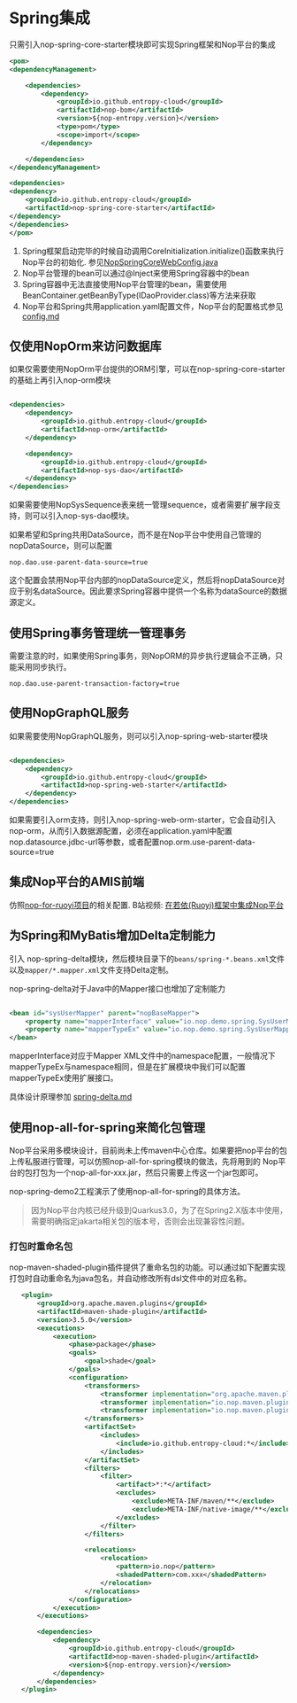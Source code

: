 # Spring集成

只需引入nop-spring-core-starter模块即可实现Spring框架和Nop平台的集成

````xml
<pom>
<dependencyManagement>

    <dependencies>
        <dependency>
            <groupId>io.github.entropy-cloud</groupId>
            <artifactId>nop-bom</artifactId>
            <version>${nop-entropy.version}</version>
            <type>pom</type>
            <scope>import</scope>
        </dependency>

    </dependencies>
</dependencyManagement>

<dependencies>
<dependency>
    <groupId>io.github.entropy-cloud</groupId>
    <artifactId>nop-spring-core-starter</artifactId>
</dependency>
</dependencies>
</pom>
````

1. Spring框架启动完毕的时候自动调用CoreInitialization.initialize()函数来执行Nop平台的初始化.
   参见[NopSpringCoreWebConfig.java](https://gitee.com/canonical-entropy/nop-entropy/blob/master/nop-spring/nop-spring-core-starter/src/main/java/io/nop/spring/core/autoconfig/NopSpringCoreAutoConfig.java)
2. Nop平台管理的bean可以通过@Inject来使用Spring容器中的bean
3. Spring容器中无法直接使用Nop平台管理的bean，需要使用 BeanContainer.getBeanByType(IDaoProvider.class)等方法来获取
4. Nop平台和Spring共用application.yaml配置文件，Nop平台的配置格式参见 [config.md](config.md)

## 仅使用NopOrm来访问数据库

如果仅需要使用NopOrm平台提供的ORM引擎，可以在nop-spring-core-starter的基础上再引入nop-orm模块

````xml

<dependencies>
    <dependency>
        <groupId>io.github.entropy-cloud</groupId>
        <artifactId>nop-orm</artifactId>
    </dependency>

    <dependency>
        <groupId>io.github.entropy-cloud</groupId>
        <artifactId>nop-sys-dao</artifactId>
    </dependency>
</dependencies>  
````

如果需要使用NopSysSequence表来统一管理sequence，或者需要扩展字段支持，则可以引入nop-sys-dao模块。

如果希望和Spring共用DataSource，而不是在Nop平台中使用自己管理的nopDataSource，则可以配置

````
nop.dao.use-parent-data-source=true
````

这个配置会禁用Nop平台内部的nopDataSource定义，然后将nopDataSource对应于别名dataSource。因此要求Spring容器中提供一个名称为dataSource的数据源定义。

## 使用Spring事务管理统一管理事务

需要注意的时，如果使用Spring事务，则NopORM的异步执行逻辑会不正确，只能采用同步执行。

````
nop.dao.use-parent-transaction-factory=true
````

## 使用NopGraphQL服务

如果需要使用NopGraphQL服务，则可以引入nop-spring-web-starter模块

````xml

<dependencies>
    <dependency>
        <groupId>io.github.entropy-cloud</groupId>
        <artifactId>nop-spring-web-starter</artifactId>
    </dependency>
</dependencies>    
````
如果需要引入orm支持，则引入nop-spring-web-orm-starter，它会自动引入nop-orm，从而引入数据源配置，必须在application.yaml中配置nop.datasource.jdbc-url等参数，或者配置nop.orm.use-parent-data-source=true

## 集成Nop平台的AMIS前端

仿照[nop-for-ruoyi项目](https://gitee.com/canonical-entropy/nop-for-ruoyi)的相关配置.
B站视频: [在若依(Ruoyi)框架中集成Nop平台](https://www.bilibili.com/video/BV1Av4y157D7/)

## 为Spring和MyBatis增加Delta定制能力

引入 nop-spring-delta模块，然后模块目录下的`beans/spring-*.beans.xml`文件以及`mapper/*.mapper.xml`文件支持Delta定制。

nop-spring-delta对于Java中的Mapper接口也增加了定制能力

````xml

<bean id="sysUserMapper" parent="nopBaseMapper">
    <property name="mapperInterface" value="io.nop.demo.spring.SysUserMapper"/>
    <property name="mapperTypeEx" value="io.nop.demo.spring.SysUserMapperEx"/>
</bean>
````

mapperInterface对应于Mapper XML文件中的namespace配置，一般情况下mapperTypeEx与namespace相同，但是在扩展模块中我们可以配置mapperTypeEx使用扩展接口。

具体设计原理参加 [spring-delta.md](spring/spring-delta.md)

## 使用nop-all-for-spring来简化包管理

Nop平台采用多模块设计，目前尚未上传maven中心仓库。如果要把nop平台的包上传私服进行管理，可以仿照nop-all-for-spring模块的做法，先将用到的
Nop平台的包打包为一个nop-all-for-xxx.jar，然后只需要上传这一个jar包即可。

nop-spring-demo2工程演示了使用nop-all-for-spring的具体方法。

> 因为Nop平台内核已经升级到Quarkus3.0，为了在Spring2.X版本中使用，需要明确指定jakarta相关包的版本号，否则会出现兼容性问题。


### 打包时重命名包
nop-maven-shaded-plugin插件提供了重命名包的功能。可以通过如下配置实现打包时自动重命名为java包名，并自动修改所有dsl文件中的对应名称。

````xml
   <plugin>
       <groupId>org.apache.maven.plugins</groupId>
       <artifactId>maven-shade-plugin</artifactId>
       <version>3.5.0</version>
       <executions>
           <execution>
               <phase>package</phase>
               <goals>
                   <goal>shade</goal>
               </goals>
               <configuration>
                   <transformers>
                       <transformer implementation="org.apache.maven.plugins.shade.resource.ServicesResourceTransformer"/>
                       <transformer implementation="io.nop.maven.plugin.shaded.XdslResourceTransformer" />
                       <transformer implementation="io.nop.maven.plugin.shaded.SpringFactoryResourceTransformer" />
                   </transformers>
                   <artifactSet>
                       <includes>
                           <include>io.github.entropy-cloud:*</include>
                       </includes>
                   </artifactSet>
                   <filters>
                       <filter>
                           <artifact>*:*</artifact>
                           <excludes>
                               <exclude>META-INF/maven/**</exclude>
                               <exclude>META-INF/native-image/**</exclude>
                           </excludes>
                       </filter>
                   </filters>

                   <relocations>
                       <relocation>
                           <pattern>io.nop</pattern>
                           <shadedPattern>com.xxx</shadedPattern>
                       </relocation>
                   </relocations>
               </configuration>
           </execution>
       </executions>

       <dependencies>
           <dependency>
               <groupId>io.github.entropy-cloud</groupId>
               <artifactId>nop-maven-shaded-plugin</artifactId>
               <version>${nop-entropy.version}</version>
           </dependency>
       </dependencies>
   </plugin>
````